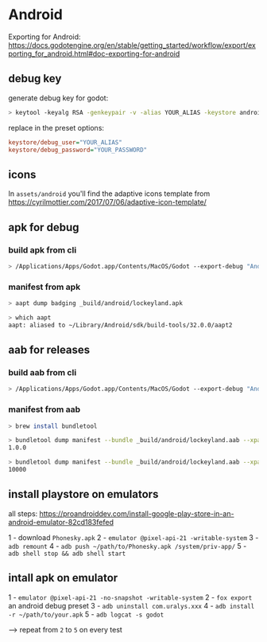 # Android

Exporting for Android: <https://docs.godotengine.org/en/stable/getting_started/workflow/export/exporting_for_android.html#doc-exporting-for-android>

## debug key

generate debug key for godot:

```sh
> keytool -keyalg RSA -genkeypair -v -alias YOUR_ALIAS -keystore android.debug.keystore -validity 9999 -deststoretype pkcs12 -keypass YOUR_PASSWORD
```

replace in the preset options:

```ini
keystore/debug_user="YOUR_ALIAS"
keystore/debug_password="YOUR_PASSWORD"
```

## icons

In `assets/android` you'll find the adaptive icons template from <https://cyrilmottier.com/2017/07/06/adaptive-icon-template/>

## apk for debug

### build apk from cli

```sh
> /Applications/Apps/Godot.app/Contents/MacOS/Godot --export-debug "Android Debug" --headless
```

### manifest from apk

```sh
> aapt dump badging _build/android/lockeyland.apk
```

```sh
> which aapt
aapt: aliased to ~/Library/Android/sdk/build-tools/32.0.0/aapt2
```

## aab for releases

### build aab from cli

```sh
> /Applications/Apps/Godot.app/Contents/MacOS/Godot --export-debug "Android Release" --headless
```

### manifest from aab

```sh
> brew install bundletool
```

```sh
> bundletool dump manifest --bundle _build/android/lockeyland.aab --xpath /manifest/@android:versionName
1.0.0
```

```sh
> bundletool dump manifest --bundle _build/android/lockeyland.aab --xpath /manifest/@android:versionCode
10000
```

## install playstore on emulators

all steps: <https://proandroiddev.com/install-google-play-store-in-an-android-emulator-82cd183fefed>

1 - download `Phonesky.apk`
2 - `emulator @pixel-api-21 -writable-system`
3 - `adb remount`
4 - `adb push ~/path/to/Phonesky.apk /system/priv-app/`
5 - `adb shell stop && adb shell start`

## intall apk on emulator

1 - `emulator @pixel-api-21 -no-snapshot -writable-system`
2 - `fox export` an android debug preset
3 - `adb uninstall com.uralys.xxx`
4 - `adb install -r ~/path/to/your.apk`
5 - `adb logcat -s godot`

--> repeat from `2` to `5` on every test
